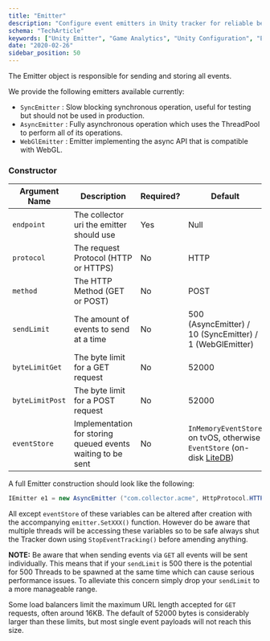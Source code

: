 ```yaml
---
title: "Emitter"
description: "Configure event emitters in Unity tracker for reliable behavioral data transmission from games."
schema: "TechArticle"
keywords: ["Unity Emitter", "Game Analytics", "Unity Configuration", "Event Sending", "Unity Events", "Game Events"]
date: "2020-02-26"
sidebar_position: 50
---
```


The Emitter object is responsible for sending and storing all events.

We provide the following emitters available currently:

- `SyncEmitter` : Slow blocking synchronous operation, useful for testing but should not be used in production.
- `AsyncEmitter` : Fully asynchronous operation which uses the ThreadPool to perform all of its operations.
- `WebGlEmitter` : Emitter implementing the async API that is compatible with WebGL.

### Constructor

| **Argument Name** | **Description** | **Required?** | **Default** |
| --- | --- | --- | --- |
| `endpoint` | The collector uri the emitter should use | Yes | Null |
| `protocol` | The request Protocol (HTTP or HTTPS) | No | HTTP |
| `method` | The HTTP Method (GET or POST) | No | POST |
| `sendLimit` | The amount of events to send at a time | No | 500 (AsyncEmitter) / 10 (SyncEmitter) / 1 (WebGlEmitter) |
| `byteLimitGet` | The byte limit for a GET request | No | 52000 |
| `byteLimitPost` | The byte limit for a POST request | No | 52000 |
| `eventStore` | Implementation for storing queued events waiting to be sent | No | `InMemoryEventStore` on tvOS, otherwise `EventStore` (on-disk [LiteDB](https://www.litedb.org/)) |

A full Emitter construction should look like the following:

```csharp
IEmitter e1 = new AsyncEmitter ("com.collector.acme", HttpProtocol.HTTPS, HttpMethod.GET, 50, 30000, 30000, null);
```

All except `eventStore` of these variables can be altered after creation with the accompanying `emitter.SetXXX()` function. However do be aware that multiple threads will be accessing these variables so to be safe always shut the Tracker down using `StopEventTracking()` before amending anything.

**NOTE:** Be aware that when sending events via `GET` all events will be sent individually. This means that if your `sendLimit` is 500 there is the potential for 500 Threads to be spawned at the same time which can cause serious performance issues. To alleviate this concern simply drop your `sendLimit` to a more manageable range.

Some load balancers limit the maximum URL length accepted for `GET` requests, often around 16KB.
The default of 52000 bytes is considerably larger than these limits, but most single event payloads will not reach this size.
